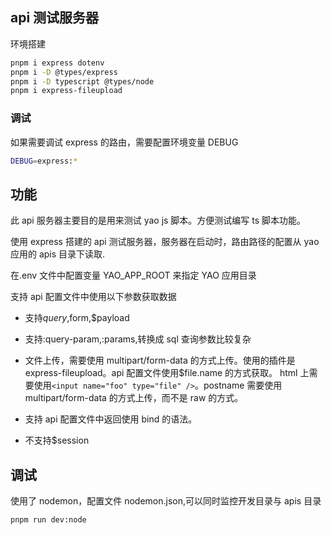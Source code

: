 ## api 测试服务器

环境搭建

```sh
pnpm i express dotenv
pnpm i -D @types/express
pnpm i -D typescript @types/node
pnpm i express-fileupload
```

### 调试

如果需要调试 express 的路由，需要配置环境变量 DEBUG

```sh
DEBUG=express:*
```

## 功能

此 api 服务器主要目的是用来测试 yao js 脚本。方便测试编写 ts 脚本功能。

使用 express 搭建的 api 测试服务器，服务器在启动时，路由路径的配置从 yao 应用的 apis 目录下读取.

在.env 文件中配置变量 YAO_APP_ROOT 来指定 YAO 应用目录

支持 api 配置文件中使用以下参数获取数据

- 支持$query,$form,$payload
- 支持:query-param,:params,转换成 sql 查询参数比较复杂
- 文件上传，需要使用 multipart/form-data 的方式上传。使用的插件是 express-fileupload。api 配置文件使用$file.name 的方式获取。 html 上需要使用`<input name="foo" type="file" />`。postname 需要使用 multipart/form-data 的方式上传，而不是 raw 的方式。
- 支持 api 配置文件中返回使用 bind 的语法。

- 不支持$session

## 调试

使用了 nodemon，配置文件 nodemon.json,可以同时监控开发目录与 apis 目录

```sh
pnpm run dev:node
```
